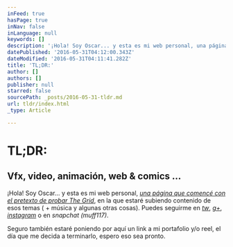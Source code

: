 ```yaml
---
inFeed: true
hasPage: true
inNav: false
inLanguage: null
keywords: []
description: '¡Hola! Soy Oscar... y esta es mi web personal, una página que comencé con el pretexto de probar The Grid, en la que estaré subiendo contenido de esos temas ( + música y algunas otras cosas). Puedes seguirme en tw, g+, instagram o en snapchat (muff117).'
datePublished: '2016-05-31T04:12:00.343Z'
dateModified: '2016-05-31T04:11:41.282Z'
title: 'TL;DR:'
author: []
authors: []
publisher: null
starred: false
sourcePath: _posts/2016-05-31-tldr.md
url: tldr/index.html
_type: Article

---
```

# TL;DR:

## Vfx, video, animación, web & comics ...

¡Hola! Soy Oscar... y esta es mi web personal, _[una página que comencé con el pretexto de probar The Grid][0]_, en la que estaré subiendo contenido de esos temas ( + música y algunas otras cosas). Puedes seguirme en _[tw][1]_, [_g+_][2], _[instagram][3]_ o en _snapchat (muff117)_.

Seguro también estaré poniendo por aquí un link a mi portafolio y/o reel, el día que me decida a terminarlo, espero eso sea pronto.

[0]: http://vfx.rocks/webs-que-se-construyen-solas/
[1]: https://twitter.com/muffin117
[2]: https://plus.google.com/+OscarFuentes
[3]: https://www.instagram.com/muffin117/